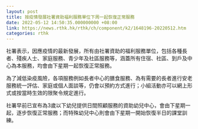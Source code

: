 ```yaml
---
layout: post
title: 按疫情發展社署資助福利服務單位下周一起恢復正常服務
date: 2022-05-12 14:50:35.000000000 +08:00
link: https://news.rthk.hk/rthk/ch/component/k2/1648196-20220512.htm
categories: rthk
---
```


社署表示，因應疫情的最新發展，所有由社署資助的福利服務單位，包括各種長者、殘疾人士、家庭服務、青少年及社區服務等，涵蓋所有住宿、社區、到戶及中心為本服務，均會由下星期一起恢復正常服務。

為了減低染疫風險，各項服務例如長者中心的膳食服務、為有需要的長者進行安老服務統一評估、家庭或個人面談等，仍會以預約方式進行；小組活動亦可以網上形式或按當時生效的限聚令規定進行。

社署早前已宣布為3歲以下幼兒提供日間照顧服務的資助幼兒中心，會由下星期一起，逐步恢復正常服務；而特殊幼兒中心則會由下星期一開始恢復半日的課堂訓練。
